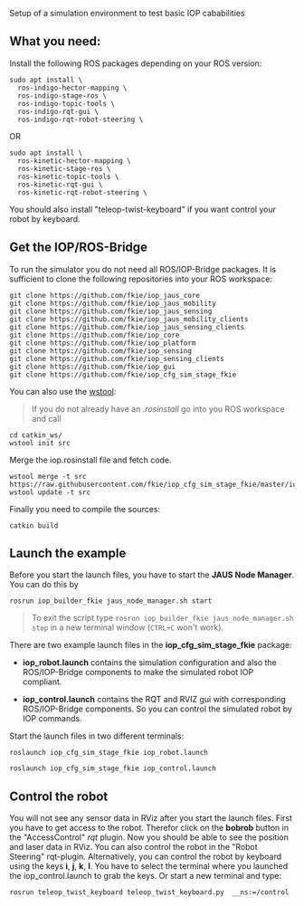Setup of a simulation environment to test basic IOP cababilities

## What you need:

Install the following ROS packages depending on your ROS version:
```
sudo apt install \
  ros-indigo-hector-mapping \
  ros-indigo-stage-ros \
  ros-indigo-topic-tools \
  ros-indigo-rqt-gui \
  ros-indigo-rqt-robot-steering \
```

OR

```
sudo apt install \
  ros-kinetic-hector-mapping \
  ros-kinetic-stage-ros \
  ros-kinetic-topic-tools \
  ros-kinetic-rqt-gui \
  ros-kinetic-rqt-robot-steering \
```

You should also install "teleop-twist-keyboard" if you want control your robot by keyboard.

## Get the IOP/ROS-Bridge

To run the simulator you do not need all ROS/IOP-Bridge packages. It is sufficient to clone the following repositories into your ROS workspace:

```
git clone https://github.com/fkie/iop_jaus_core
git clone https://github.com/fkie/iop_jaus_mobility
git clone https://github.com/fkie/iop_jaus_sensing
git clone https://github.com/fkie/iop_jaus_mobility_clients
git clone https://github.com/fkie/iop_jaus_sensing_clients
git clone https://github.com/fkie/iop_core
git clone https://github.com/fkie/iop_platform
git clone https://github.com/fkie/iop_sensing
git clone https://github.com/fkie/iop_sensing_clients
git clone https://github.com/fkie/iop_gui
git clone https://github.com/fkie/iop_cfg_sim_stage_fkie
```
You can also use the [wstool](http://wiki.ros.org/wstool):
  > If you do not already have an *.rosinstall* go into you ROS workspace and call
```
cd catkin_ws/
wstool init src
```

Merge the iop.rosinstall file and fetch code.
```
wstool merge -t src https://raw.githubusercontent.com/fkie/iop_cfg_sim_stage_fkie/master/iop.rosinstall
wstool update -t src
```

Finally you need to compile the sources:
```
catkin build
```

## Launch the example

Before you start the launch files, you have to start the **JAUS Node Manager**. You can do this by

  ```rosrun iop_builder_fkie jaus_node_manager.sh start```
  
>To exit the script type `rosrun iop_builder_fkie jaus_node_manager.sh stop` in a new terminal window (`CTRL+C` won't work).

There are two example launch files in the **iop_cfg_sim_stage_fkie** package:

- **iop_robot.launch**
contains the simulation configuration and also the ROS/IOP-Bridge components to make the simulated robot IOP compliant.

- **iop_control.launch**
contains the RQT and RVIZ gui with corresponding ROS/IOP-Bridge components. So you can control the simulated robot by IOP commands.

Start the launch files in two different terminals:

```
roslaunch iop_cfg_sim_stage_fkie iop_robot.launch

roslaunch iop_cfg_sim_stage_fkie iop_control.launch
```

## Control the robot

You will not see any sensor data in RViz after you start the launch files. First you have to get access to the robot. Therefor click on the **bobrob** button in the "AccessControl" _rqt_ plugin. Now you should be able to see the position and laser data in RViz. You can also control the robot in the "Robot Steering" rqt-plugin.
Alternatively, you can control the robot by keyboard using the keys **i**, **j**, **k**, **l**. You have to select the terminal where you launched the iop_control.launch to grab the keys. Or start a new terminal and type:
```
rosrun teleop_twist_keyboard teleop_twist_keyboard.py  __ns:=/control
```
